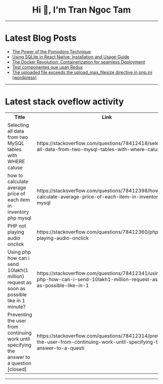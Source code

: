 <h1 align="center">Hi 👋, I'm Tran Ngoc Tam</h1>

---

# Latest Blog Posts 
<!-- BLOG-POST-LIST:START -->
- [The Power of the Pomodoro Technique](https://dev.to/productivity/the-power-of-the-pomodoro-technique-jeh)
- [Using SQLite in React Native: Installation and Usage Guide](https://dev.to/deepbb/using-sqlite-in-react-native-installation-and-usage-guide-1dha)
- [The Docker Revolution: Containerization for seamless Deployment](https://dev.to/sushantjadhav416/the-docker-revolution-containerization-for-seamless-deployment-3kh8)
- [Test componentes que usan Redux](https://dev.to/devjosemanuel/test-componentes-que-usan-redux-2em5)
- [The uploaded file exceeds the upload_max_filesize directive in pnp.ini &lpar;wordpress&rpar;](https://dev.to/bukanspot/the-uploaded-file-exceeds-the-uploadmaxfilesize-directive-in-pnpini-wordpress-284b)
<!-- BLOG-POST-LIST:END -->

---

# Latest stack oveflow activity
<table>
  <tr><th>Title</th><th>Link</th></tr>
  <!-- STACKOVERFLOW:START --><tr><td>Selecting all data from two MySQL tables with WHERE caluse</td><td>https://stackoverflow.com/questions/78412418/selecting-all-data-from-two-mysql-tables-with-where-caluse</td></tr><tr><td>how to calculate average price of each item in inventory php mysql</td><td>https://stackoverflow.com/questions/78412398/how-to-calculate-average-price-of-each-item-in-inventory-php-mysql</td></tr><tr><td>PHP not playing audio onclick</td><td>https://stackoverflow.com/questions/78412360/php-not-playing-audio-onclick</td></tr><tr><td>Using php how can i send 10lakh&lpar;1 million&rpar; request as soon as possible like in 1 minute?</td><td>https://stackoverflow.com/questions/78412341/using-php-how-can-i-send-10lakh1-million-request-as-soon-as-possible-like-in-1</td></tr><tr><td>Preventing the user from continuing work until specifying the answer to a question [closed]</td><td>https://stackoverflow.com/questions/78412314/preventing-the-user-from-continuing-work-until-specifying-the-answer-to-a-questi</td></tr><!-- STACKOVERFLOW:END -->
</table>

---



